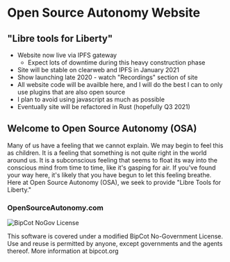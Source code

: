 # Open Source Autonomy Website
## "Libre tools for Liberty"
-  Website now live via IPFS gateway
	- Expect lots of downtime during this heavy construction phase
-  Site will be stable on clearweb and IPFS in January 2021
-  Show launching late 2020 - watch "Recordings" section of site
-  All website code will be availble here, and I will do the best I can to only use plugins that are also open source
-  I plan to avoid using javascript as much as possible
-  Eventually site will be refactored in Rust (hopefully Q3 2021)
## Welcome to Open Source Autonomy (OSA)
Many of us have a feeling that we cannot explain.  We may begin to feel this as children.  It is a feeling that something is not quite right in the world around us.  It is a subconscious feeling that seems to float its way into the conscious mind from time to time, like it's gasping for air.  If you've found your way here, it's likely that you have begun to let this feeling breathe.  Here at Open Source Autonomy (OSA), we seek to provide "Libre Tools for Liberty."
### OpenSourceAutonomy.com
![BipCot NoGov License](/images/bipcot144x144.png)

This software is covered under a modified BipCot No-Government License.  Use and reuse is permitted by anyone, except governments and the agents thereof.  More information at bipcot.org


